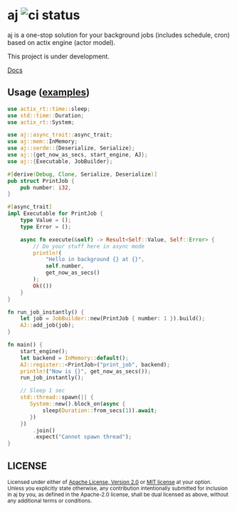 # aj ![ci status](https://github.com/cptrodgers/aj/actions/workflows/test-and-build.yml/badge.svg)

aj is a one-stop solution for your background jobs (includes schedule, cron) based on actix engine (actor model).

This project is under development.

[Docs](https://github.com/zenclasshq/aj/blob/master/docs)

## Usage ([examples](https://github.com/zenclasshq/aj/tree/master/examples))

```rust
use actix_rt::time::sleep;
use std::time::Duration;
use actix_rt::System;

use aj::async_trait::async_trait;
use aj::mem::InMemory;
use aj::serde::{Deserialize, Serialize};
use aj::{get_now_as_secs, start_engine, AJ};
use aj::{Executable, JobBuilder};

#[derive(Debug, Clone, Serialize, Deserialize)]
pub struct PrintJob {
    pub number: i32,
}

#[async_trait]
impl Executable for PrintJob {
    type Value = ();
    type Error = ();

    async fn execute(&self) -> Result<Self::Value, Self::Error> {
        // Do your stuff here in async mode
        println!(
            "Hello in background {} at {}",
            self.number,
            get_now_as_secs()
        );
        Ok(())
    }
}

fn run_job_instantly() {
    let job = JobBuilder::new(PrintJob { number: 1 }).build();
    AJ::add_job(job);
}

fn main() {
    start_engine();
    let backend = InMemory::default();
    AJ::register::<PrintJob>("print_job", backend);
    println!("Now is {}", get_now_as_secs());
    run_job_instantly();

    // Sleep 1 sec
    std::thread::spawn(|| {
       System::new().block_on(async {
           sleep(Duration::from_secs(1)).await;
       })
    })
        .join()
        .expect("Cannot spawn thread");
}
```

## LICENSE

<sup>
Licensed under either of <a href="LICENSE-APACHE">Apache License, Version
2.0</a> or <a href="LICENSE-MIT">MIT license</a> at your option.
</sup>

<br>

<sub>
Unless you explicitly state otherwise, any contribution intentionally submitted
for inclusion in aj by you, as defined in the Apache-2.0 license, shall be
dual licensed as above, without any additional terms or conditions.
</sub>

